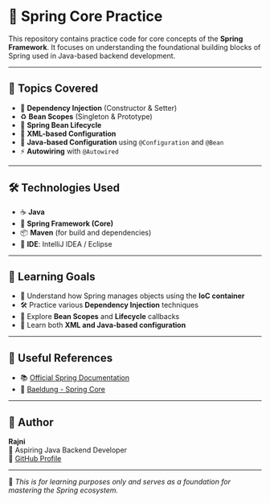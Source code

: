 # 🌱 Spring Core Practice

This repository contains practice code for core concepts of the **Spring Framework**. It focuses on understanding the foundational building blocks of Spring used in Java-based backend development.

---

## 🚀 Topics Covered

- 🔄 **Dependency Injection** (Constructor & Setter)
- ♻️ **Bean Scopes** (Singleton & Prototype)
- 🔁 **Spring Bean Lifecycle**
- 📝 **XML-based Configuration**
- 🧩 **Java-based Configuration** using `@Configuration` and `@Bean`
- ⚡ **Autowiring** with `@Autowired`


---

## 🛠️ Technologies Used

- ☕ **Java**
- 🌿 **Spring Framework (Core)**
- 📦 **Maven** (for build and dependencies)
- 🧠 **IDE**: IntelliJ IDEA / Eclipse

---

## 🎯 Learning Goals

- 📘 Understand how Spring manages objects using the **IoC container**
- 🛠️ Practice various **Dependency Injection** techniques
- 🧪 Explore **Bean Scopes** and **Lifecycle** callbacks
- 🧵 Learn both **XML and Java-based configuration**

---

## 🔗 Useful References

- 📚 [Official Spring Documentation](https://docs.spring.io/spring-framework/docs/current/reference/html/core.html)
- 📖 [Baeldung - Spring Core](https://www.baeldung.com/inversion-control-and-dependency-injection-in-spring)

---

## 👤 Author

**Rajni**  
🎯 Aspiring Java Backend Developer  
🔗 [GitHub Profile](https://github.com/rajni2209)

---

📌 _This is for learning purposes only and serves as a foundation for mastering the Spring ecosystem._
